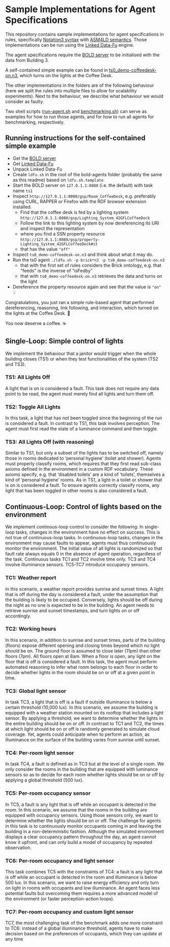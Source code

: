 # Sample Implementations for Agent Specifications

This repository contains sample implementations for agent specifications in rules, specifically [Notation3 syntax](https://www.w3.org/TeamSubmission/n3/) with [ASM4LD semantics](https://ceur-ws.org/Vol-2073/article-05.pdf). Those implementations can be run using the [Linked Data-Fu](https://linked-data-fu.github.io/) engine.

The agent specifications require the [BOLD server](https://github.com/bold-benchmark/bold-server) to be initialised with the data from Building 3.

A self-contained simple example can be found in [ts0_demo-coffeedesk-on.n3](ts0_demo-coffeedesk-on.n3), which turns on the lights at the Coffee Desk.

The other implementations in the folders are of the following behaviour (here we split the rules into multiple files to allow for scalability experiments). Next to the behaviour, we describe what behaviour we would consider as faulty.

Two shell scripts ([run-agent.sh](run-agent.sh) and [benchmarking.sh](benchmarking.sh)) can serve as examples for how to run those agents, and for how to run all agents for benchmarking, respectively.

## Running instructions for the self-contained simple example
* Get the [BOLD server](https://github.com/bold-benchmark/bold-server)
* Get [Linked Data-Fu](https://linked-data-fu.github.io/)
* Unpack Linked Data-Fu
* Create `ldfu.sh` in the root of the bold-agents folder (probably the same as this readme) based on `ldfu.sh.template`
* Start the BOLD server on `127.0.1.1:8080` (i.e. the default) with task name `ts1`
* Inspect `http://127.0.1.1:8080/gsp/Room_CoffeeDesk`, e.g. preferably using CURL, RAPPER or Firefox with the RDF browser extension installed.
  * Find that the coffee desk is fed by a lighting system `http://127.0.1.1:8080/gsp/Lighting_System_42GFLCoffeeDock`
  * Follow the link to this lighting system by now dereferencing its URI and inspect the representation
  * where you find a SSN property resource `http://127.0.1.1:8080/gsp/property-Lighting_System_42GFLCoffeeDock#it`
  * that has the value `"off"`
* Inspect `ts0_demo-coffeedesk-on.n3` and think about what it may do.
* Run the ts0 agent `./ldfu.sh -p brick*n3 -p ts0_demo-coffeedesk-on.n3`
  * that with the first set of rules considers the Brick ontology, e.g. that "feeds" is the inverse of "isFedby"
  * that with `ts0_demo-coffeedesk-on.n3` retrieves the data and turns on the light
* Dereference the property resource again and see that the value is `"on"` 💡

Congratulations, you just ran a simple rule-based agent that performed dereferencing, reasoning, link following, and interaction, which turned on the lights at the Coffee Desk. 🥳

You now deserve a coffee. ☕ 

## Single-Loop: Simple control of lights
We implement the behaviour that a janitor would trigger when the whole building closes (TS1) or when they test functionalities of the system (TS2 and TS3).

### TS1: All Lights Off
A light that is on is considered a fault. This task does not require any data
point to be read, the agent must merely find all lights and turn them off.

### TS2: Toggle All Lights
In this task, a light that has not been toggled since the beginning of the
run is considered a fault. In contrast to TS1, this task involves perception.
The agent must first read the state of a luminance command and then toggle.

### TS3: All Lights Off (with reasoning)
Similar to TS1, but only a subset of the lights has to be switched off, namely
those in rooms dedicated to ‘personal hygiene’ (toilet and shower). Agents
must properly classify rooms, which requires that they first read sub-class
axioms defined in the environment in a custom RDF vocabulary. These
axioms specify, e.g. that ‘disabled toilets’ are a kind of ‘toilets’, themselves
a kind of ‘personal hygiene’ rooms. As in TS1, a light in a toilet or shower
that is on is considered a fault. To ensure agents correctly classify rooms,
any light that has been toggled in other rooms is also considered a fault.

## Continuous-Loop: Control of lights based on the environment

We implement continous-loop control to consider the following:
In single-loop tasks, changes in the environment have no effect on success. This
is not true of continuous-loop tasks. In continuous-loop tasks, changes in the
environment may cause faults to appear, agents must thus continuously monitor
the environment. The initial value of all lights is randomized so that fault rate
always equals 0 in the absence of agent operation, regardless of the task.
Continuous tasks TC1 and TC2 involve time only. TC3 and TC4 involve
illuminance sensors. TC5-TC7 introduce occupancy sensors.

### TC1: Weather report
In this scenario, a weather report provides sunrise and sunset times. A light
that is off during the day is considered a fault, under the assumption that the
building is likely to be occupied. Conversely, lights should be off during the
night as no one is expected to be in the building. An agent needs to retrieve
sunrise and sunset timestamps, and turn lights on or off accordingly.
### TC2: Working hours
In this scenario, in addition to sunrise and sunset times, parts of the
building (floors) expose different opening and closing times beyond which no
light should be on. The ground floor is assumed to close later (11pm) than
other floors (7pm). All floors open at 8am. When a floor is open, any light on
the floor that is off is considered a fault. In this task, the agent must perform
automated reasoning to infer what room belongs to each floor in order to
decide whether lights in the room should be on or off at a given point in time.
### TC3: Global light sensor
In task TC3, a light that is off is a fault if outside illuminance is below a
certain threshold (10,000 lux). In this scenario, we assume the building is
equipped with a weather station mounted on its rooftop that includes a light
sensor. By applying a threshold, we want to determine whether the lights
in the entire building should be on or off. In contrast to TC1 and TC2, the
times at which light should be on or off is randomly generated to simulate
cloud coverage. Yet, agents could anticipate when to perform an action, as
illuminance on the surface of the building varies from sunrise until sunset.
### TC4: Per-room light sensor
In task TC4, a fault is defined as in TC3 but at the level of a single room.
We only consider the rooms in the building that are equipped with luminance
sensors so as to decide for each room whether lights should be on or off by
applying a global threshold (500 lux).
### TC5: Per-room occupancy sensor
In TC5, a fault is any light that is off while an occupant is detected in
the room. In this scenario, we assume that the rooms in the building are
equipped with occupancy sensors. Using those sensors only, we want to
determine whether the lights should be on or off. The challenge for agents
in this task is to continuously monitor occupants coming in and leaving the
building in a non-deterministic fashion. Although the simulated environment
displays a clear occupancy pattern throughout the day, an agent cannot know
it upfront, and can only build a model of occupancy by repeated observation.
### TC6: Per-room occupancy and light sensor
This task combines TC5 with the constraints of TC4: a fault is any light
that is off while an occupant is detected in the room and illuminance is below
500 lux. In this scenario, we want to raise energy efficiency and only turn
on light in rooms with occupants and low illuminance. An agent faces less
potential faults but overcoming them requires a more advanced model of the
environment (or faster perception-action loops).
### TC7: Per-room occupancy and custom light sensor
TC7, the most challenging task of the benchmark adds one more constraint
to TC6: instead of a global illuminance threshold, agents have to make decision
based on the preferences of occupants, which they can update at any time

